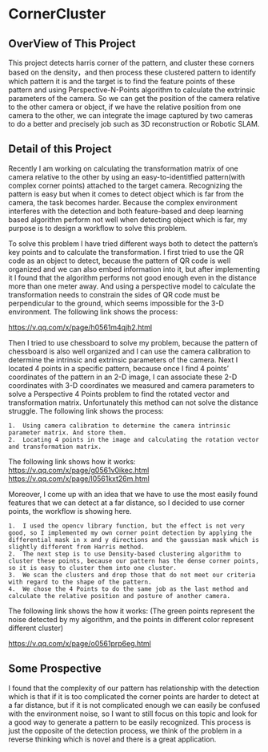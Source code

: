 # CornerCluster
## OverView of This Project

This project detects harris corner of the pattern, and cluster these corners based on the density，and then process these clustered pattern to identify which pattern it is and the target is to find the feature points of these pattern and using Perspective-N-Points algorithm to calculate the extrinsic parameters of the camera. So we can get the position of the camera relative to the other camera or object, if we have the relative position from one camera to the other, we can integrate the image captured by two cameras to do a better and precisely job such as 3D reconstruction or Robotic SLAM. 

## Detail of this Project

Recently I am working on calculating the transformation matrix of one camera relative to the other by using an easy-to-identitfied pattern(with complex corner points) attached to the target camera. Recognizing the pattern is easy but when it comes to detect object which is far from the camera, the task becomes harder. Because the complex environment interferes with the detection and both feature-based and deep learning based algorithm perform not well when detecting object which is far, my purpose is to design a workflow to solve this problem.

To solve this problem I have tried different ways both to detect the pattern’s key points and to calculate the transformation.
I first tried to use the QR code as an object to detect, because the pattern of QR code is well organized and we can also embed information into it, but after implementing it I found that the algorithm performs not good enough even in the distance more than one meter away. And using a perspective model to calculate the transformation needs to constrain the sides of QR code must be perpendicular to the ground, which seems impossible for the 3-D environment. The following link shows the process:

https://v.qq.com/x/page/h0561m4qjh2.html

Then I tried to use chessboard to solve my problem, because the pattern of chessboard is also well organized and I can use the camera calibration to determine the intrinsic and extrinsic parameters of the camera. Next I located 4 points in a specific pattern, because once I find 4 points’ coordinates of the pattern in an 2-D image, I can associate these 2-D coordinates with 3-D coordinates we measured and camera parameters to solve a Perspective 4 Points problem to find the rotated vector and transformation matrix. Unfortunately this method can not solve the distance struggle. The following link shows the process:

	1.	Using camera calibration to determine the camera intrinsic parameter matrix. And store them.
	2.	Locating 4 points in the image and calculating the rotation vector and transformation matrix.
	
The following link shows how it works:
https://v.qq.com/x/page/g0561v0ikec.html
https://v.qq.com/x/page/l0561kxt26m.html

Moreover, I come up with an idea that we have to use the most easily found features that we can detect at a far distance, so I decided to use corner points, the workflow is showing here.

	1.	I used the opencv library function, but the effect is not very good, so I implemented my own corner point detection by applying the differential mask in x and y directions and the gaussian mask which is slightly different from Harris method.
	2.	The next step is to use Density-based clustering algorithm to cluster these points, because our pattern has the dense corner points, so it is easy to cluster them into one cluster. 
	3.	We scan the clusters and drop those that do not meet our criteria with regard to the shape of the pattern. 
	4.	We chose the 4 Points to do the same job as the last method and calculate the relative position and posture of another camera.
	
The following link shows the how it works: (The green points represent the noise detected by my algorithm, and the points in different color represent different cluster)

https://v.qq.com/x/page/o0561prp6eg.html

## Some Prospective

I found that the complexity of our pattern has relationship with the detection which is that if it is too complicated the corner points are harder to detect at a far distance, but if it is not complicated enough we can easily be confused with the environment noise, so I want to still focus on this topic and look for a good way to generate a pattern to be easily recognized. This process is just the opposite of the detection process, we think of the problem in a reverse thinking which is novel and there is a great application.
